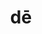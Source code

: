 ---
title: dē
meaning: down from
2meaning: about
2meaningch: [sixteen, cumulative, f3, f, 7r, 24rv]
ch: [nine, sixteen, 7r]
pos: preposition
di: (takes ablative)
laudio: ../assets/audio/de-laudio.mp3
haudio: ../assets/audio/de-haudio.mp3
sixms: D
six: y
---